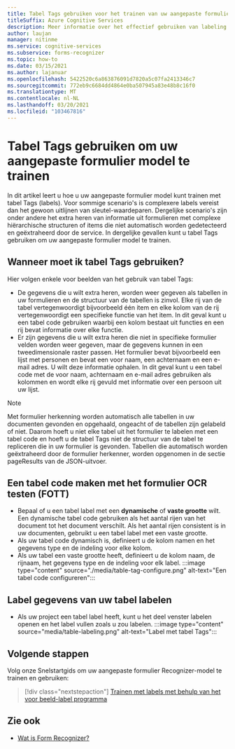 ```yaml
---
title: Tabel Tags gebruiken voor het trainen van uw aangepaste formulier model-formulier herkenner
titleSuffix: Azure Cognitive Services
description: Meer informatie over het effectief gebruiken van labeling voor de code van een super visie.
author: laujan
manager: nitinme
ms.service: cognitive-services
ms.subservice: forms-recognizer
ms.topic: how-to
ms.date: 03/15/2021
ms.author: lajanuar
ms.openlocfilehash: 5422520c6a863876091d7820a5c07fa2413346c7
ms.sourcegitcommit: 772eb9c6684dd4864e0ba507945a83e48b8c16f0
ms.translationtype: MT
ms.contentlocale: nl-NL
ms.lasthandoff: 03/20/2021
ms.locfileid: "103467816"
---
```

# <a name="use-table-tags-to-train-your-custom-form-model"></a>Tabel Tags gebruiken om uw aangepaste formulier model te trainen

In dit artikel leert u hoe u uw aangepaste formulier model kunt trainen met tabel Tags (labels). Voor sommige scenario's is complexere labels vereist dan het gewoon uitlijnen van sleutel-waardeparen. Dergelijke scenario's zijn onder andere het extra heren van informatie uit formulieren met complexe hiërarchische structuren of items die niet automatisch worden gedetecteerd en geëxtraheerd door de service. In dergelijke gevallen kunt u tabel Tags gebruiken om uw aangepaste formulier model te trainen.

## <a name="when-should-i-use-table-tags"></a>Wanneer moet ik tabel Tags gebruiken?

Hier volgen enkele voor beelden van het gebruik van tabel Tags:

- De gegevens die u wilt extra heren, worden weer gegeven als tabellen in uw formulieren en de structuur van de tabellen is zinvol. Elke rij van de tabel vertegenwoordigt bijvoorbeeld één item en elke kolom van de rij vertegenwoordigt een specifieke functie van het item. In dit geval kunt u een tabel code gebruiken waarbij een kolom bestaat uit functies en een rij bevat informatie over elke functie.
- Er zijn gegevens die u wilt extra heren die niet in specifieke formulier velden worden weer gegeven, maar de gegevens kunnen in een tweedimensionale raster passen. Het formulier bevat bijvoorbeeld een lijst met personen en bevat een voor naam, een achternaam en een e-mail adres. U wilt deze informatie ophalen. In dit geval kunt u een tabel code met de voor naam, achternaam en e-mail adres gebruiken als kolommen en wordt elke rij gevuld met informatie over een persoon uit uw lijst.

> [!NOTE]
> Met formulier herkenning worden automatisch alle tabellen in uw documenten gevonden en opgehaald, ongeacht of de tabellen zijn gelabeld of niet. Daarom hoeft u niet elke tabel uit het formulier te labelen met een tabel code en hoeft u de tabel Tags niet de structuur van de tabel te repliceren die in uw formulier is gevonden. Tabellen die automatisch worden geëxtraheerd door de formulier herkenner, worden opgenomen in de sectie pageResults van de JSON-uitvoer.

## <a name="create-a-table-tag-with-form-ocr-test-tool-fott"></a>Een tabel code maken met het formulier OCR testen (FOTT)
<!-- markdownlint-disable MD004 -->
* Bepaal of u een tabel label met een **dynamische** of **vaste grootte** wilt. Een dynamische tabel code gebruiken als het aantal rijen van het document tot het document verschilt. Als het aantal rijen consistent is in uw documenten, gebruikt u een tabel label met een vaste grootte.
* Als uw tabel code dynamisch is, definieert u de kolom namen en het gegevens type en de indeling voor elke kolom.
* Als uw tabel een vaste grootte heeft, definieert u de kolom naam, de rijnaam, het gegevens type en de indeling voor elk label.
:::image type="content" source="./media/table-tag-configure.png" alt-text="Een tabel code configureren":::

## <a name="label-your-table-tag-data"></a>Label gegevens van uw tabel labelen

* Als uw project een tabel label heeft, kunt u het deel venster labelen openen en het label vullen zoals u zou labelen.
:::image type="content" source="media/table-labeling.png" alt-text="Label met tabel Tags":::

## <a name="next-steps"></a>Volgende stappen

Volg onze Snelstartgids om uw aangepaste formulier Recognizer-model te trainen en gebruiken:

> [!div class="nextstepaction"]
> [Trainen met labels met behulp van het voor beeld-label programma](quickstarts/label-tool.md)

## <a name="see-also"></a>Zie ook

* [Wat is Form Recognizer?](overview.md)
>
